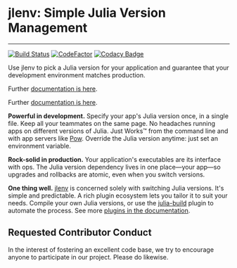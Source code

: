# jlenv: Simple Julia Version Management

---

[![Build Status](https://travis-ci.com/jlenv/jlenv.svg?branch=master)](https://travis-ci.com/jlenv/jlenv) [![CodeFactor](https://www.codefactor.io/repository/github/jlenv/jlenv/badge)](https://www.codefactor.io/repository/github/jlenv/jlenv) [![Codacy Badge](https://api.codacy.com/project/badge/Grade/0d970140c2ff4547820b7f2a908620cd)](https://www.codacy.com/manual/taqtiqa-mark/jlenv_2?utm_source=github.com&amp;utm_medium=referral&amp;utm_content=jlenv/jlenv&amp;utm_campaign=Badge_Grade)

Use jlenv to pick a Julia version for your application and guarantee
that your development environment matches production.
 
 Further [documentation is here](https://jlenv.github.io/jlenv/).

 Further [documentation is here](https://jlenv.github.io/jlenv/).

**Powerful in development.** Specify your app's Julia version once,
  in a single file. Keep all your teammates on the same page. No
  headaches running apps on different versions of Julia. Just Works™
  from the command line and with app servers like [Pow](http://pow.cx).
  Override the Julia version anytime: just set an environment variable.

**Rock-solid in production.** Your application's executables are its
  interface with ops. The Julia version
  dependency lives in one place—your app—so upgrades and rollbacks are
  atomic, even when you switch versions.

**One thing well.** [jlenv](https://github.com/jlenv/jlenv) is concerned solely with switching Julia
  versions. It's simple and predictable. A rich plugin ecosystem lets
  you tailor it to suit your needs. Compile your own Julia versions, or
  use the [julia-build](https://github.com/jlenv/julia-build)
  plugin to automate the process.
  See more [plugins in the documentation](https://jlenv.github.io/jlenv/plugins).

## Requested Contributor Conduct

In the interest of fostering an excellent code base, we try to encourage anyone
to participate in our project. Please do likewise.
